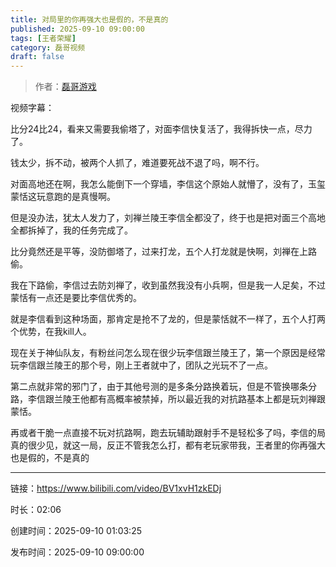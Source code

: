 ```yaml
---
title: 对局里的你再强大也是假的，不是真的
published: 2025-09-10 09:00:00
tags: [王者荣耀]
category: 磊哥视频
draft: false
---
```



> 作者：[磊哥游戏](https://space.bilibili.com/268941858?spm_id_from=333.788.upinfo.head.click)

视频字幕：

比分24比24，看来又需要我偷塔了，对面李信快复活了，我得拆快一点，尽力了。

钱太少，拆不动，被两个人抓了，难道要死战不退了吗，啊不行。

对面高地还在啊，我怎么能倒下一个穿墙，李信这个原始人就懵了，没有了，玉玺蒙恬这玩意跑的是真慢啊。

但是没办法，犹太人发力了，刘禅兰陵王李信全都没了，终于也是把对面三个高地全都拆掉了，我的任务完成了。

比分竟然还是平等，没防御塔了，过来打龙，五个人打龙就是快啊，刘禅在上路偷。

我在下路偷，李信过去防刘禅了，收到虽然我没有小兵啊，但是我一人足矣，不过蒙恬有一点还是要比李信优秀的。

就是李信看到这种场面，那肯定是抢不了龙的，但是蒙恬就不一样了，五个人打两个优势，在我kill人。

现在关于神仙队友，有粉丝问怎么现在很少玩李信跟兰陵王了，第一个原因是经常玩李信跟兰陵王的那个号，刚上王者就中了，团队之光玩不了一点。

第二点就非常的邪门了，由于其他号测的是多条分路换着玩，但是不管换哪条分路，李信跟兰陵王他都有高概率被禁掉，所以最近我的对抗路基本上都是玩刘禅跟蒙恬。

再或者干脆一点直接不玩对抗路啊，跑去玩辅助跟射手不是轻松多了吗，李信的局真的很少见，就这一局，反正不管我怎么打，都有老玩家带我，王者里的你再强大也是假的，不是真的

---


链接：https://www.bilibili.com/video/BV1xvH1zkEDj



时长：02:06

创建时间：2025-09-10 01:03:25

发布时间：2025-09-10 09:00:00
